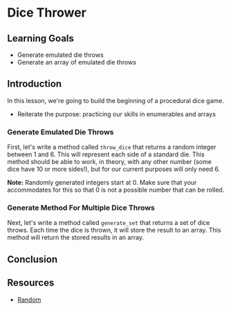# Dice Thrower

## Learning Goals

- Generate emulated die throws
- Generate an array of emulated die throws

## Introduction

In this lesson, we're going to build the beginning of a procedural dice game.

- Reiterate the purpose: practicing our skills in enumerables and arrays

### Generate Emulated Die Throws

First, let's write a method called `throw_dice` that returns a random integer
between 1 and 6. This will represent each side of a standard die. This method
should be able to work, in theory, with any other number (some dice have 10 or
more sides!), but for our current purposes will only need 6.

**Note:** Randomly generated integers start at 0. Make sure that your
accommodates for this so that 0 is not a possible number that can be rolled.

### Generate Method For Multiple Dice Throws

Next, let's write a method called `generate_set` that returns a set of dice
throws. Each time the dice is thrown, it will store the result to an array. This
method will return the stored results in an array.

## Conclusion

## Resources

- [Random]

[random]: https://ruby-doc.org/core-2.2.0/Random.html
